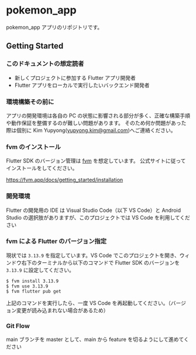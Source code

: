 # pokemon_app

pokemon_app アプリのリポジトリです。

## Getting Started

### このドキュメントの想定読者

- 新しくプロジェクトに参加する Flutter アプリ開発者
- Flutter アプリをローカルで実行したいバックエンド開発者

### 環境構築その前に

アプリの開発環境は各自の PC の状態に影響される部分が多く、正確な構築手順や動作保証を整備するのが難しい問題があります。
そのため何か問題があった際は個別に Kim Yupyong(yupyong.kim@gmail.com)へご連絡ください。

### fvm のインストール

Flutter SDK のバージョン管理は [fvm](https://fvm.app/) を想定しています。
公式サイトに従ってインストールをしてください。

https://fvm.app/docs/getting_started/installation

### 開発環境

Flutter の開発用の IDE は Visual Studio Code（以下 VS Code）と Android Studio の選択肢がありますが、このプロジェクトでは VS Code を利用してください

### fvm による Flutter のバージョン指定

現状では `3.13.9` を指定しています。VS Code でこのプロジェクトを開き、ウィンドウ右下のターミナルから以下のコマンドで Flutter SDK のバージョンを `3.13.9` に設定してください。

```
$ fvm install 3.13.9
$ fvm use 3.13.9
$ fvm flutter pub get
```

上記のコマンドを実行したら、一度 VS Code を再起動してください。（バージョン変更が読み込まれない場合があるため）

### Git Flow

main ブランチを master として、main から feature を切るようにして進めてください
